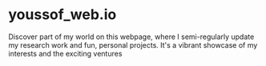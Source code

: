 # youssof_web.io
Discover part of my world on this webpage, where I semi-regularly update my research work and fun, personal projects. It's a vibrant showcase of my interests and the exciting ventures
